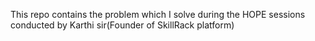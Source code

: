 This repo contains the problem which I solve during the HOPE sessions conducted by Karthi sir(Founder of SkillRack platform)
